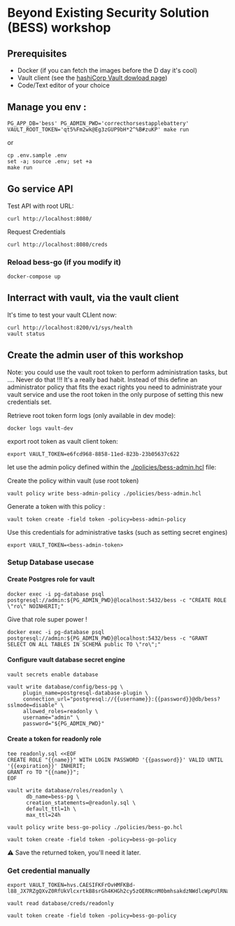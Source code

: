 # Beyond Existing Security Solution (BESS) workshop

## Prerequisites
* Docker (if you can fetch the images before the D day it's cool)
* Vault client (see the [hashiCorp Vault dowload page](https://developer.hashicorp.com/vault/downloads))
* Code/Text editor of your choice

## Manage you env :

```
PG_APP_DB='bess' PG_ADMIN_PWD='correcthorsestapplebattery' VAULT_ROOT_TOKEN='qt5%Fm2wk@Eg3zGUP9bH*2^%B#zuKP' make run
```

or

```
cp .env.sample .env
set -a; source .env; set +a
make run
```

## Go service API
Test API with root URL:
```
curl http://localhost:8080/
```

Request Credentials
```
curl http://localhost:8080/creds
```

### Reload bess-go (if you modify it)
```
docker-compose up
```

## Interract with vault, via the vault client
It's time to test your vault CLIent now:

```
curl http://localhost:8200/v1/sys/health
vault status
```

## Create the admin user of this workshop
Note: you could use the vault root token to perform administration tasks, but .... Never do that !!! It's a really bad habit. Instead of this define an administrator policy that fits the exact rights you need to administrate your vault service and use the root token in the only purpose of setting this new credentials set.

Retrieve root token form logs (only available in dev mode):
```
docker logs vault-dev
```

export root token as vault client token:
```
export VAULT_TOKEN=e6fcd968-8858-11ed-823b-23b05637c622
```

let use the admin policy defined within the [./policies/bess-admin.hcl](./policies/bess-admin.hcl) file:

Create the policy within vault (use root token)
```
vault policy write bess-admin-policy ./policies/bess-admin.hcl
```

Generate a token with this policy :

```
vault token create -field token -policy=bess-admin-policy
```

Use this credentials for administrative tasks (such as setting secret engines)
```
export VAULT_TOKEN=<bess-admin-token>
```

### Setup Database usecase
#### Create Postgres role for vault
```
docker exec -i pg-database psql postgresql://admin:${PG_ADMIN_PWD}@localhost:5432/bess -c "CREATE ROLE \"ro\" NOINHERIT;"
```

Give that role super power !

```
docker exec -i pg-database psql postgresql://admin:${PG_ADMIN_PWD}@localhost:5432/bess -c "GRANT SELECT ON ALL TABLES IN SCHEMA public TO \"ro\";"
```

#### Configure vault database secret engine
```
vault secrets enable database
```

```
vault write database/config/bess-pg \
     plugin_name=postgresql-database-plugin \
     connection_url="postgresql://{{username}}:{{password}}@db/bess?sslmode=disable" \
     allowed_roles=readonly \
     username="admin" \
     password="${PG_ADMIN_PWD}"
```

#### Create a token for readonly role

```
tee readonly.sql <<EOF
CREATE ROLE "{{name}}" WITH LOGIN PASSWORD '{{password}}' VALID UNTIL '{{expiration}}' INHERIT;
GRANT ro TO "{{name}}";
EOF
```

```
vault write database/roles/readonly \
      db_name=bess-pg \
      creation_statements=@readonly.sql \
      default_ttl=1h \
      max_ttl=24h
```

```
vault policy write bess-go-policy ./policies/bess-go.hcl
```

```
vault token create -field token -policy=bess-go-policy
```

:warning: Save the returned token, you'll need it later.

### Get credential manually
```
export VAULT_TOKEN=hvs.CAESIFKFrOvHMFKBd-l88_JX7RZgQXvZ0RfUkVlcxrtkB8srGh4KHGh2cy5zOERNcnM0bmhsakdzNWdlcWpPUlRNaDg
```

```
vault read database/creds/readonly
```

```
vault token create -field token -policy=bess-go-policy
```
